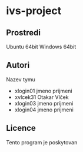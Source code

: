 # ivs-project
Prostredi
---------

Ubuntu 64bit
Windows 64bit

Autori
------

Nazev tymu
- xlogin01 jmeno prijmeni 
- xvlcek31 Otakar Vlček 
- xlogin03 jmeno prijmeni 
- xlogin04 jmeno prijmeni 

Licence
-------

Tento program je poskytovan

